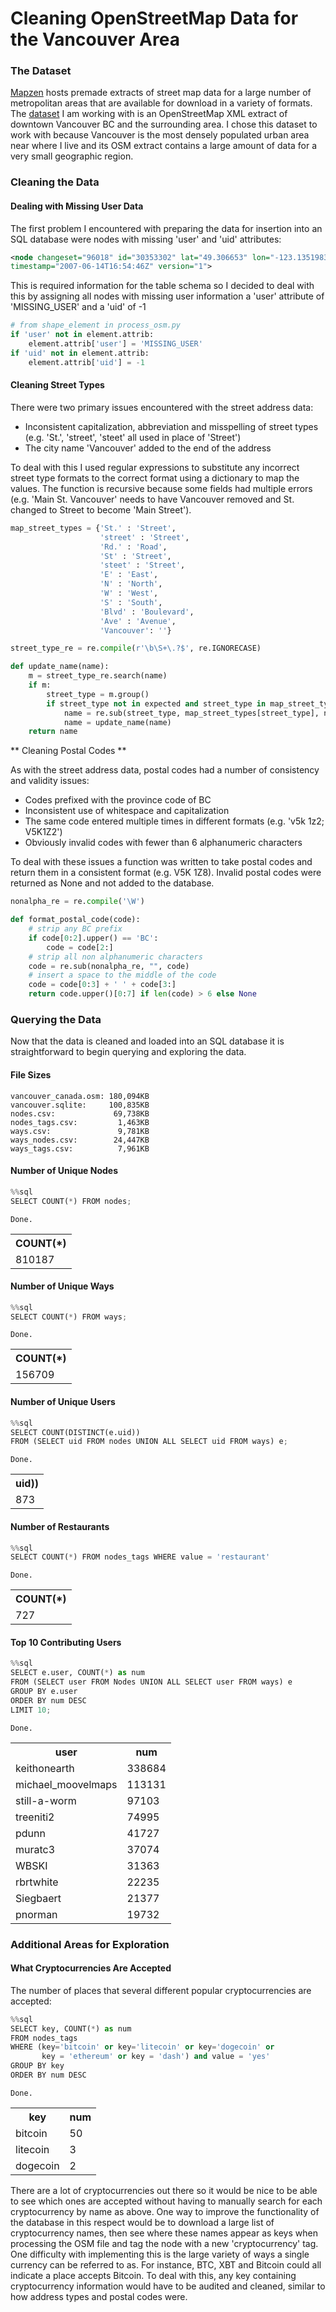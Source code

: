 
# Cleaning OpenStreetMap Data for the Vancouver Area

### The Dataset

[Mapzen](https://mapzen.com/) hosts premade extracts of street map data for a large number of metropolitan areas that are available for download in a variety of formats. The [dataset](https://mapzen.com/data/metro-extracts/metro/vancouver_canada/) I am working with is an OpenStreetMap XML extract of downtown Vancouver BC and the surrounding area. I chose this dataset to work with because Vancouver is the most densely populated urban area near where I live and its OSM extract contains a large amount of data for a very small geographic region.

### Cleaning the Data
#### Dealing with Missing User Data
The first problem I encountered with preparing the data for insertion into an SQL database were nodes with missing 'user' and 'uid' attributes:

```xml
<node changeset="96018" id="30353302" lat="49.306653" lon="-123.1351983"
timestamp="2007-06-14T16:54:46Z" version="1">
```
This is required information for the table schema so I decided to deal with this by assigning all nodes with missing user information a 'user' attribute of 'MISSING_USER' and a 'uid' of -1



```python
# from shape_element in process_osm.py
if 'user' not in element.attrib:
    element.attrib['user'] = 'MISSING_USER'
if 'uid' not in element.attrib:
    element.attrib['uid'] = -1
```

#### Cleaning Street Types

There were two primary issues encountered with the street address data:

* Inconsistent capitalization, abbreviation and misspelling of street types (e.g. 'St.', 'street', 'steet' all used in place of 'Street')
* The city name 'Vancouver' added to the end of the address

To deal with this I used regular expressions to substitute any incorrect street type formats to the correct format using a dictionary to map the values. The function is recursive because some fields had multiple errors (e.g. 'Main St. Vancouver' needs to have Vancouver removed and St. changed to Street to become 'Main Street').


```python
map_street_types = {'St.' : 'Street',
                    'street' : 'Street',
                    'Rd.' : 'Road',
                    'St' : 'Street',
                    'steet' : 'Street',
                    'E' : 'East',
                    'N' : 'North',
                    'W' : 'West',
                    'S' : 'South',
                    'Blvd' : 'Boulevard',
                    'Ave' : 'Avenue',
                    'Vancouver': ''}

street_type_re = re.compile(r'\b\S+\.?$', re.IGNORECASE)

def update_name(name):
    m = street_type_re.search(name)
    if m:
        street_type = m.group()
        if street_type not in expected and street_type in map_street_types:
            name = re.sub(street_type, map_street_types[street_type], name)
            name = update_name(name)
    return name
```

** Cleaning Postal Codes **

As with the street address data, postal codes had a number of consistency and validity issues:

* Codes prefixed with the province code of BC
* Inconsistent use of whitespace and capitalization
* The same code entered multiple times in different formats (e.g. 'v5k 1z2; V5K1Z2')
* Obviously invalid codes with fewer than 6 alphanumeric characters

To deal with these issues a function was written to take postal codes and return them in a consistent format (e.g. V5K 1Z8).
Invalid postal codes were returned as None and not added to the database.


```python
nonalpha_re = re.compile('\W')

def format_postal_code(code):
    # strip any BC prefix
    if code[0:2].upper() == 'BC':
        code = code[2:]
    # strip all non alphanumeric characters
    code = re.sub(nonalpha_re, "", code)
    # insert a space to the middle of the code
    code = code[0:3] + ' ' + code[3:]
    return code.upper()[0:7] if len(code) > 6 else None

```

### Querying the Data

Now that the data is cleaned and loaded into an SQL database it is straightforward to begin querying and exploring the data.

#### File Sizes
```
vancouver_canada.osm: 180,094KB
vancouver.sqlite:     100,835KB
nodes.csv:             69,738KB
nodes_tags.csv:         1,463KB
ways.csv:               9,781KB
ways_nodes.csv:        24,447KB
ways_tags.csv:          7,961KB
```

#### Number of Unique Nodes


```python
%%sql
SELECT COUNT(*) FROM nodes;

```

    Done.
    




<table>
    <tr>
        <th>COUNT(*)</th>
    </tr>
    <tr>
        <td>810187</td>
    </tr>
</table>



#### Number of Unique Ways


```python
%%sql
SELECT COUNT(*) FROM ways;
```

    Done.
    




<table>
    <tr>
        <th>COUNT(*)</th>
    </tr>
    <tr>
        <td>156709</td>
    </tr>
</table>



#### Number of Unique Users


```python
%%sql
SELECT COUNT(DISTINCT(e.uid))          
FROM (SELECT uid FROM nodes UNION ALL SELECT uid FROM ways) e;
```

    Done.
    




<table>
    <tr>
        <th>uid))</th>
    </tr>
    <tr>
        <td>873</td>
    </tr>
</table>



#### Number of Restaurants



```python
%%sql
SELECT COUNT(*) FROM nodes_tags WHERE value = 'restaurant'
```

    Done.
    




<table>
    <tr>
        <th>COUNT(*)</th>
    </tr>
    <tr>
        <td>727</td>
    </tr>
</table>



#### Top 10 Contributing Users


```python
%%sql
SELECT e.user, COUNT(*) as num
FROM (SELECT user FROM Nodes UNION ALL SELECT user FROM ways) e
GROUP BY e.user
ORDER BY num DESC
LIMIT 10;
```

    Done.
    




<table>
    <tr>
        <th>user</th>
        <th>num</th>
    </tr>
    <tr>
        <td>keithonearth</td>
        <td>338684</td>
    </tr>
    <tr>
        <td>michael_moovelmaps</td>
        <td>113131</td>
    </tr>
    <tr>
        <td>still-a-worm</td>
        <td>97103</td>
    </tr>
    <tr>
        <td>treeniti2</td>
        <td>74995</td>
    </tr>
    <tr>
        <td>pdunn</td>
        <td>41727</td>
    </tr>
    <tr>
        <td>muratc3</td>
        <td>37074</td>
    </tr>
    <tr>
        <td>WBSKI</td>
        <td>31363</td>
    </tr>
    <tr>
        <td>rbrtwhite</td>
        <td>22235</td>
    </tr>
    <tr>
        <td>Siegbaert</td>
        <td>21377</td>
    </tr>
    <tr>
        <td>pnorman</td>
        <td>19732</td>
    </tr>
</table>



### Additional Areas for Exploration

#### What Cryptocurrencies Are Accepted

The number of places that several different popular cryptocurrencies are accepted:


```python
%%sql
SELECT key, COUNT(*) as num
FROM nodes_tags
WHERE (key='bitcoin' or key='litecoin' or key='dogecoin' or 
       key = 'ethereum' or key = 'dash') and value = 'yes'
GROUP BY key
ORDER BY num DESC
```

    Done.
    




<table>
    <tr>
        <th>key</th>
        <th>num</th>
    </tr>
    <tr>
        <td>bitcoin</td>
        <td>50</td>
    </tr>
    <tr>
        <td>litecoin</td>
        <td>3</td>
    </tr>
    <tr>
        <td>dogecoin</td>
        <td>2</td>
    </tr>
</table>



There are a lot of cryptocurrencies out there so it would be nice to be able to see which ones are accepted without having to manually search for each cryptocurrency by name as above. One way to improve the functionality of the database in this respect would be to download a large list of cryptocurrency names, then see where these names appear as keys when processing the OSM file and tag the node with a new 'cryptocurrency' tag. One difficulty with implementing this is the large variety of ways a single currency can be referred to as. For instance, BTC, XBT and Bitcoin could all indicate a place accepts Bitcoin. To deal with this, any key containing cryptocurrency information would have to be audited and cleaned, similar to how address types and postal codes were.
